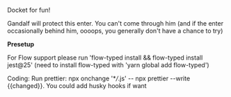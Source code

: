Docket for fun!

Gandalf will protect this enter. You can't come through him (and if the enter occasionally behind him, oooops, you generally don't have a chance to try)

**Presetup**

For Flow support please run 'flow-typed install && flow-typed install jest@25' (need to install flow-typed with 'yarn global add flow-typed')

Coding:
Run prettier: npx onchange '\*_/_.js' -- npx prettier --write {{changed}}. You could add husky hooks if want
